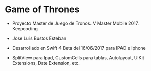 # Game of Thrones

* Proyecto Master de Juego de Tronos. V Master Mobile 2017. Keepcoding

* Jose Luis Bustos Esteban

* Desarrollado en Swift 4 Beta del 16/06/2017 para IPAD e Iphone
 
* SplitView para Ipad, CustomCells para tablas, Autolayout, UIKit Extensions, Date Extension, etc.
